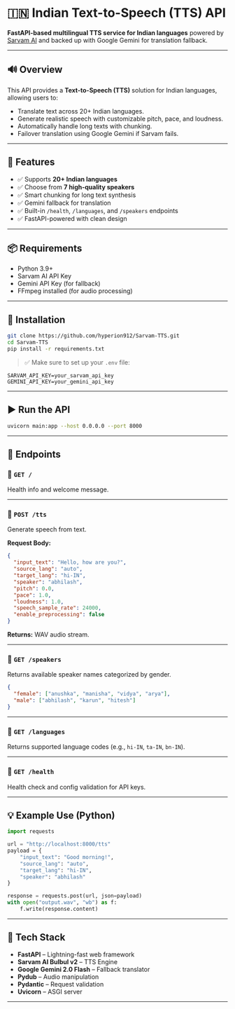 
# 🇮🇳 Indian Text-to-Speech (TTS) API

**FastAPI-based multilingual TTS service for Indian languages** powered by [Sarvam AI](https://sarvam.ai/) and backed up with Google Gemini for translation fallback.

---

## 🔊 Overview

This API provides a **Text-to-Speech (TTS)** solution for Indian languages, allowing users to:
- Translate text across 20+ Indian languages.
- Generate realistic speech with customizable pitch, pace, and loudness.
- Automatically handle long texts with chunking.
- Failover translation using Google Gemini if Sarvam fails.

---

## 🚀 Features

- ✅ Supports **20+ Indian languages**
- ✅ Choose from **7 high-quality speakers**
- ✅ Smart chunking for long text synthesis
- ✅ Gemini fallback for translation
- ✅ Built-in `/health`, `/languages`, and `/speakers` endpoints
- ✅ FastAPI-powered with clean design

---

## 📦 Requirements

- Python 3.9+
- Sarvam AI API Key
- Gemini API Key (for fallback)
- FFmpeg installed (for audio processing)

---

## 🔧 Installation

```bash
git clone https://github.com/hyperion912/Sarvam-TTS.git
cd Sarvam-TTS
pip install -r requirements.txt
```

> ✅ Make sure to set up your `.env` file:

```env
SARVAM_API_KEY=your_sarvam_api_key
GEMINI_API_KEY=your_gemini_api_key
```

---

## ▶️ Run the API

```bash
uvicorn main:app --host 0.0.0.0 --port 8000
```

---

## 📂 Endpoints

### 🔹 `GET /`

Health info and welcome message.

---

### 🔹 `POST /tts`

Generate speech from text.

**Request Body:**

```json
{
  "input_text": "Hello, how are you?",
  "source_lang": "auto",
  "target_lang": "hi-IN",
  "speaker": "abhilash",
  "pitch": 0.0,
  "pace": 1.0,
  "loudness": 1.0,
  "speech_sample_rate": 24000,
  "enable_preprocessing": false
}
```

**Returns:** WAV audio stream.

---

### 🔹 `GET /speakers`

Returns available speaker names categorized by gender.

```json
{
  "female": ["anushka", "manisha", "vidya", "arya"],
  "male": ["abhilash", "karun", "hitesh"]
}
```

---

### 🔹 `GET /languages`

Returns supported language codes (e.g., `hi-IN`, `ta-IN`, `bn-IN`).

---

### 🔹 `GET /health`

Health check and config validation for API keys.

---

## 💡 Example Use (Python)

```python
import requests

url = "http://localhost:8000/tts"
payload = {
    "input_text": "Good morning!",
    "source_lang": "auto",
    "target_lang": "hi-IN",
    "speaker": "abhilash"
}

response = requests.post(url, json=payload)
with open("output.wav", "wb") as f:
    f.write(response.content)
```

---

## 🧠 Tech Stack

- **FastAPI** – Lightning-fast web framework
- **Sarvam AI Bulbul v2** – TTS Engine
- **Google Gemini 2.0 Flash** – Fallback translator
- **Pydub** – Audio manipulation
- **Pydantic** – Request validation
- **Uvicorn** – ASGI server

---
